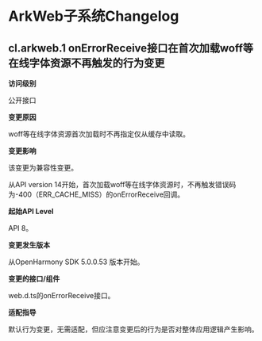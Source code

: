 # ArkWeb子系统Changelog

## cl.arkweb.1 onErrorReceive接口在首次加载woff等在线字体资源不再触发的行为变更

**访问级别**

公开接口

**变更原因**

woff等在线字体资源首次加载时不再指定仅从缓存中读取。

**变更影响**

该变更为兼容性变更。

从API version 14开始，首次加载woff等在线字体资源时，不再触发错误码为-400（ERR_CACHE_MISS）的onErrorReceive回调。

**起始API Level**

API 8。

**变更发生版本**

从OpenHarmony SDK 5.0.0.53 版本开始。

**变更的接口/组件**

web.d.ts的onErrorReceive接口。

**适配指导**

默认行为变更，无需适配，但应注意变更后的行为是否对整体应用逻辑产生影响。